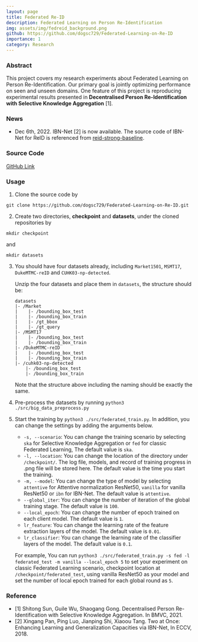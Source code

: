 ```yaml
---
layout: page
title: Federated Re-ID
description: Federated Learning on Person Re-Identification
img: assets/img/fedreid_background.png
github: https://github.com/dogsc729/Federated-Learning-on-Re-ID
importance: 1
category: Research
---
```

### Abstract

This project covers my research experiments about Federated Learning on Person Re-Identification. Our primary goal is jointly optimizing performance on seen and unseen domains. One feature of this project is reproducing experimental results presented in **Decentralised Person Re-Identification with Selective Knowledge Aggregation**   [1].

### News
* Dec 6th, 2022. IBN-Net [2] is now available. The source code of IBN-Net for ReID is referenced from [reid-strong-baseline](https://github.com/michuanhaohao/reid-strong-baseline).

### Source Code

[GitHub Link](https://github.com/dogsc729/Federated-Learning-on-Re-ID)

### Usage

1. Clone the source code by 
```
git clone https://github.com/dogsc729/Federated-Learning-on-Re-ID.git
```

2. Create two directories, **checkpoint** and **datasets**, under the cloned repositories by
```
mkdir checkpoint
```
and
```
mkdir datasets
```

3. You should have four datasets already, including `Market1501`, `MSMT17`, `DukeMTMC-reID` and `CUHK03-np-detected`.

    Unzip the four datasets and place them in `datasets`, the structure should be:
    ```
    datasets
    |- /Market
    |    |- /bounding_box_test
    |    |- /bounding_box_train
    |    |- /gt_bbox
    |    |- /gt_query
    |- /MSMT17
    |    |- /bounding_box_test
    |    |- /bounding_box_train
    |- /DukeMTMC-reID
    |    |- /bounding_box_test
    |    |- /bounding_box_train
    |- /cuhk03-np-detected
        |- /bounding_box_test
        |- /bounding_box_train
    ```
    Note that the structure above including the naming should be exactly the same.
4. Pre-process the datasets by running `python3 ./src/big_data_preprocess.py`
5. Start the training by `python3 ./src/federated_train.py`. In addition, you can change the settings by adding the arguments below.  
   * `-s, --scenario`: You can change the training scenario by selecting `ska` for Selective Knowledge Aggregation or `fed` for classic Federated Learning, The default value is `ska`.
   * `-l, --location`: You can change the location of the directory under `/checkpoint/`. The log file, models, and record of training progress in .png file will be stored here. The default value is the time you start the training.
   * `-m, --model`: You can change the type of model by selecting `attentive` for Attentive normalization ResNet50, `vanilla` for vanilla ResNet50 or `ibn` for IBN-Net. The default value is `attentive`.
   * `--global_iter`: You can change the number of iteration of the global training stage. The default value is `100`.
   * `--local_epoch`: You can change the number of epoch trained on each client model. The default value is `1`.
   * `lr_feature`: You can change the learning rate of the feature extraction layers of the model. The default value is `0.01`.
   * `lr_classifier`: You can change the learning rate of the classifier layers of the model. The default value is `0.1`.  
    
    For example, You can run `python3 ./src/federated_train.py -s fed -l federated_test -m vanilla --local_epoch 5` to set your experiment on classic Federated Learning scenario, checkpoint location at `/checkpoint/federated_test`, using vanilla ResNet50 as your model and set the number of local epoch trained for each global round as `5`.

### Reference

* [1] Shitong Sun, Guile Wu, Shaogang Gong. Decentralised Person Re-Identification with Selective Knowledge Aggregation. In BMVC, 2021.
* [2] Xingang Pan, Ping Luo, Jianping Shi, Xiaoou Tang. Two at Once: Enhancing Learning and Generalization Capacities via IBN-Net, In ECCV, 2018.